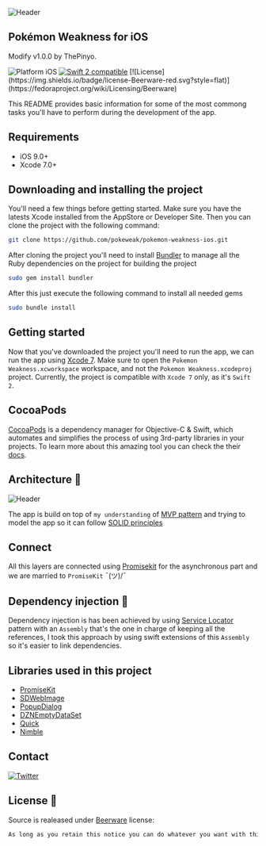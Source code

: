 ![Header](art/header.png)

Pokémon Weakness for iOS
------------------------

Modify v1.0.0 by ThePinyo.

<img src="https://img.shields.io/badge/platform-iOS-blue.svg?style=flat" alt="Platform iOS" />
<a href="https://developer.apple.com/swift"><img src="https://img.shields.io/badge/swift2-compatible-4BC51D.svg?style=flat" alt="Swift 2 compatible" /></a>
[![License](https://img.shields.io/badge/license-Beerware-red.svg?style=flat)](https://fedoraproject.org/wiki/Licensing/Beerware)

This README provides basic information for some of the most commong tasks you'll have to perform during the development of the app.

## Requirements

* iOS 9.0+
* Xcode 7.0+

## Downloading and installing the project

You'll need a few things before getting started. Make sure you have the latests Xcode installed from the AppStore or Developer Site. Then you can clone the project with the following command:

```bash
git clone https://github.com/pokeweak/pokemon-weakness-ios.git
```

After cloning the project you'll need to install [Bundler](http://bundler.io/) to manage all the Ruby dependencies on the project for building the project

```bash
sudo gem install bundler
```

After this just execute the following command to install all needed gems

```bash
sudo bundle install
```

## Getting started

Now that you've downloaded the project you'll need to run the app, we can run the app using [Xcode 7](https://developer.apple.com/xcode/downloads/). Make sure to open the `Pokemon Weakness.xcworkspace` workspace, and not the `Pokemon Weakness.xcodeproj` project.
Currently, the project is compatible with `Xcode 7` only, as it's `Swift 2`.

## CocoaPods

[CocoaPods](https://cocoapods.org/) is a dependency manager for Objective-C & Swift, which automates and simplifies the process of using 3rd-party libraries in your projects. To learn more about this amazing tool you can check the their [docs](https://guides.cocoapods.org/). 

## Architecture 🎯

![Header](art/architecture.png)

The app is build on top of `my understanding` of [MVP pattern](https://en.wikipedia.org/wiki/Model%E2%80%93view%E2%80%93presenter) and trying to model the app so it can follow [SOLID principles](https://en.wikipedia.org/wiki/SOLID_(object-oriented_design))

## Connect

All this layers are connected using [Promisekit](http://promisekit.org/) for the asynchronous part and we are married to `PromiseKit`  ¯\(ツ)/¯

## Dependency injection 💉

Dependency injection is has been achieved by using [Service Locator](https://msdn.microsoft.com/es-es/library/ff648968.aspx) pattern with an `Assembly` that's the one in charge of keeping all the references, I took this approach by using swift extensions of this `Assembly` so it's easier to link dependencies.

## Libraries used in this project

* [PromiseKit](https://github.com/mxcl/PromiseKit)
* [SDWebImage](https://github.com/rs/SDWebImage)
* [PopupDialog](https://github.com/Orderella/PopupDialog)
* [DZNEmptyDataSet](https://github.com/dzenbot/DZNEmptyDataSet)
* [Quick](https://github.com/Quick/Quick)
* [Nimble](https://github.com/Quick/Nimble)

## Contact

[![Twitter](https://img.shields.io/badge/twitter-@skyweb07-red.svg?style=flat)](https://twitter.com/skyweb07)

## License 🍺

Source is realeased under [Beerware](https://es.wikipedia.org/wiki/Beerware) license:

```bash
As long as you retain this notice you can do whatever you want with this stuff. If we meet some day, and you think this stuff is worth it, you can buy me a beer in return.
```

